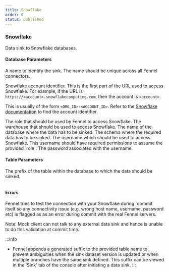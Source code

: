 ```yaml
---
title: Snowflake
order: 0
status: published
---
```

### Snowflake
Data sink to Snowflake databases.

#### Database Parameters
<Expandable title="name" type="str">
A name to identify the sink. The name should be unique across all Fennel connectors.
</Expandable>

<Expandable title="account" type="str">

Snowflake account identifier. This is the first part of the URL used to access 
Snowflake. For example, if the URL is `https://<account>.snowflakecomputing.com`, 
then the account is `<account>`. 

This is usually of the form `<ORG_ID>-<ACCOUNT_ID>`. Refer to the 
[Snowflake documentation](https://docs.snowflake.com/en/user-guide/admin-account-identifier#finding-the-organization-and-account-name-for-an-account) 
to find the account identifier.
</Expandable>

<Expandable title="role" type="str">
The role that should be used by Fennel to access Snowflake.
</Expandable>

<Expandable title="warehouse" type="str">
The warehouse that should be used to access Snowflake.
</Expandable>

<Expandable title="db_name" type="str">
The name of the database where the data has to be sinked.
</Expandable>

<Expandable title="schema" type="str">
The schema where the required data has to be sinked.
</Expandable>

<Expandable title="username" type="str">
The username which should be used to access Snowflake. This username should 
have required permissions to assume the provided `role`.
</Expandable>

<Expandable title="password" type="str">
The password associated with the username.
</Expandable>

#### Table Parameters
<Expandable title="table" type="str">
The prefix of the table within the database to which the data should be sinked.
</Expandable>

<pre snippet="api-reference/sinks/snowflake_sink#basic"
    status="success" message="Snowflake sink">
</pre>

#### Errors
<Expandable title="Connectivity Issues">
Fennel tries to test the connection with your Snowflake during `commit` itself so any
connectivity issue (e.g. wrong host name, username, password etc) is flagged as
as an error during commit with the real Fennel servers.

Note: Mock client can not talk to any external data sink and hence is unable to
do this validation at commit time.
</Expandable>

:::info
- Fennel appends a generated suffix to the provided table name to prevent ambiguities 
when the sink dataset version is updated or when multiple branches have the same 
sink defined. This suffix can be viewed in the 'Sink' tab of the console after 
initiating a data sink.
:::





